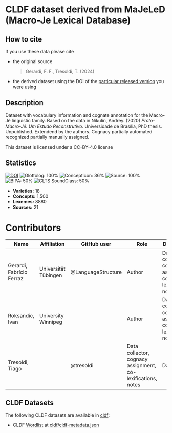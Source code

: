 # CLDF dataset derived from MaJeLeD (Macro-Je Lexical Database)

## How to cite

If you use these data please cite
- the original source
  > Gerardi, F. F., Tresoldi, T. (2024)
- the derived dataset using the DOI of the [particular released version](../../releases/) you were using

## Description


Dataset with vocabulary information and cognate annotation for the Macro-Jê linguistic family. Based on the data in Nikulin, Andrey. (2020) _Proto-Macro-Jê: Um Estudo Reconstrutivo_. Universidade de Brasília, PhD thesis. Unpublished. Extendend by the authors. Cognacy partially automated recognized partially manually assigned.

This dataset is licensed under a CC-BY-4.0 license

## Statistics

[![DOI](https://zenodo.org/badge/DOI/10.5281/zenodo.12304366.svg)](https://doi.org/10.5281/zenodo.12304366)
![Glottolog: 100%](https://img.shields.io/badge/Glottolog-100%25-brightgreen.svg "Glottolog: 100%")
![Concepticon: 36%](https://img.shields.io/badge/Concepticon-36%25-red.svg "Concepticon: 36%")
![Source: 100%](https://img.shields.io/badge/Source-100%25-brightgreen.svg "Source: 100%")
![BIPA: 50%](https://img.shields.io/badge/BIPA-50%25-red.svg "BIPA: 50%")
![CLTS SoundClass: 50%](https://img.shields.io/badge/CLTS%20SoundClass-50%25-red.svg "CLTS SoundClass: 50%")

- **Varieties:** 18
- **Concepts:** 1,500
- **Lexemes:** 8880
- **Sources:** 21

# Contributors

Name           | Affiliation | GitHub user | Role      | Description
---            | -----       | -----       | --------- | -----
Gerardi, Fabrício Ferraz | Universität Tübingen | @LanguageStructure | Author  | Data collector, cognacy assignment, co-lexifications, notes
Roksandic, Ivan | University Winnipeg |  | Author  | Data collector, cognacy assignment, co-lexifications, notes
Tresoldi, Tiago          | | @tresoldi          | Data collector, cognacy assignment, co-lexifications, notes        | Data editor




## CLDF Datasets

The following CLDF datasets are available in [cldf](cldf):

- CLDF [Wordlist](https://github.com/cldf/cldf/tree/master/modules/Wordlist) at [cldf/cldf-metadata.json](cldf/cldf-metadata.json)

